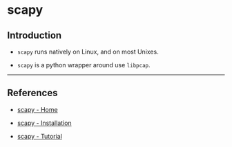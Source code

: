 # scapy

## Introduction

* `scapy` runs natively on Linux, and on most Unixes.

* `scapy` is a python wrapper around use `libpcap`.

---

## References

* [scapy - Home](https://scapy.net/)

* [scapy - Installation](https://scapy.readthedocs.io/en/latest/installation.html)

* [scapy - Tutorial](https://thepacketgeek.com/series/building-network-tools-with-scapy/)